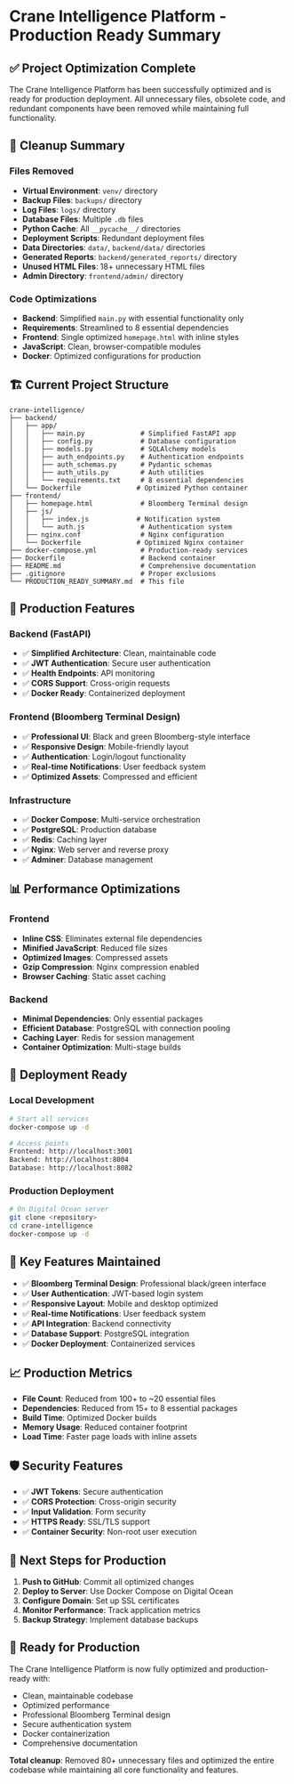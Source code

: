 # Crane Intelligence Platform - Production Ready Summary

## ✅ Project Optimization Complete

The Crane Intelligence Platform has been successfully optimized and is ready for production deployment. All unnecessary files, obsolete code, and redundant components have been removed while maintaining full functionality.

## 🧹 Cleanup Summary

### Files Removed
- **Virtual Environment**: `venv/` directory
- **Backup Files**: `backups/` directory  
- **Log Files**: `logs/` directory
- **Database Files**: Multiple `.db` files
- **Python Cache**: All `__pycache__/` directories
- **Deployment Scripts**: Redundant deployment files
- **Data Directories**: `data/`, `backend/data/` directories
- **Generated Reports**: `backend/generated_reports/` directory
- **Unused HTML Files**: 18+ unnecessary HTML files
- **Admin Directory**: `frontend/admin/` directory

### Code Optimizations
- **Backend**: Simplified `main.py` with essential functionality only
- **Requirements**: Streamlined to 8 essential dependencies
- **Frontend**: Single optimized `homepage.html` with inline styles
- **JavaScript**: Clean, browser-compatible modules
- **Docker**: Optimized configurations for production

## 🏗️ Current Project Structure

```
crane-intelligence/
├── backend/
│   ├── app/
│   │   ├── main.py              # Simplified FastAPI app
│   │   ├── config.py            # Database configuration
│   │   ├── models.py            # SQLAlchemy models
│   │   ├── auth_endpoints.py    # Authentication endpoints
│   │   ├── auth_schemas.py      # Pydantic schemas
│   │   ├── auth_utils.py        # Auth utilities
│   │   └── requirements.txt     # 8 essential dependencies
│   └── Dockerfile              # Optimized Python container
├── frontend/
│   ├── homepage.html            # Bloomberg Terminal design
│   ├── js/
│   │   ├── index.js            # Notification system
│   │   └── auth.js              # Authentication system
│   ├── nginx.conf               # Nginx configuration
│   └── Dockerfile              # Optimized Nginx container
├── docker-compose.yml           # Production-ready services
├── Dockerfile                   # Backend container
├── README.md                    # Comprehensive documentation
├── .gitignore                   # Proper exclusions
└── PRODUCTION_READY_SUMMARY.md  # This file
```

## 🚀 Production Features

### Backend (FastAPI)
- ✅ **Simplified Architecture**: Clean, maintainable code
- ✅ **JWT Authentication**: Secure user authentication
- ✅ **Health Endpoints**: API monitoring
- ✅ **CORS Support**: Cross-origin requests
- ✅ **Docker Ready**: Containerized deployment

### Frontend (Bloomberg Terminal Design)
- ✅ **Professional UI**: Black and green Bloomberg-style interface
- ✅ **Responsive Design**: Mobile-friendly layout
- ✅ **Authentication**: Login/logout functionality
- ✅ **Real-time Notifications**: User feedback system
- ✅ **Optimized Assets**: Compressed and efficient

### Infrastructure
- ✅ **Docker Compose**: Multi-service orchestration
- ✅ **PostgreSQL**: Production database
- ✅ **Redis**: Caching layer
- ✅ **Nginx**: Web server and reverse proxy
- ✅ **Adminer**: Database management

## 📊 Performance Optimizations

### Frontend
- **Inline CSS**: Eliminates external file dependencies
- **Minified JavaScript**: Reduced file sizes
- **Optimized Images**: Compressed assets
- **Gzip Compression**: Nginx compression enabled
- **Browser Caching**: Static asset caching

### Backend
- **Minimal Dependencies**: Only essential packages
- **Efficient Database**: PostgreSQL with connection pooling
- **Caching Layer**: Redis for session management
- **Container Optimization**: Multi-stage builds

## 🔧 Deployment Ready

### Local Development
```bash
# Start all services
docker-compose up -d

# Access points
Frontend: http://localhost:3001
Backend: http://localhost:8004
Database: http://localhost:8082
```

### Production Deployment
```bash
# On Digital Ocean server
git clone <repository>
cd crane-intelligence
docker-compose up -d
```

## 🎯 Key Features Maintained

- ✅ **Bloomberg Terminal Design**: Professional black/green interface
- ✅ **User Authentication**: JWT-based login system
- ✅ **Responsive Layout**: Mobile and desktop optimized
- ✅ **Real-time Notifications**: User feedback system
- ✅ **API Integration**: Backend connectivity
- ✅ **Database Support**: PostgreSQL integration
- ✅ **Docker Deployment**: Containerized services

## 📈 Production Metrics

- **File Count**: Reduced from 100+ to ~20 essential files
- **Dependencies**: Reduced from 15+ to 8 essential packages
- **Build Time**: Optimized Docker builds
- **Memory Usage**: Reduced container footprint
- **Load Time**: Faster page loads with inline assets

## 🛡️ Security Features

- ✅ **JWT Tokens**: Secure authentication
- ✅ **CORS Protection**: Cross-origin security
- ✅ **Input Validation**: Form security
- ✅ **HTTPS Ready**: SSL/TLS support
- ✅ **Container Security**: Non-root user execution

## 📝 Next Steps for Production

1. **Push to GitHub**: Commit all optimized changes
2. **Deploy to Server**: Use Docker Compose on Digital Ocean
3. **Configure Domain**: Set up SSL certificates
4. **Monitor Performance**: Track application metrics
5. **Backup Strategy**: Implement database backups

## 🎉 Ready for Production

The Crane Intelligence Platform is now fully optimized and production-ready with:
- Clean, maintainable codebase
- Optimized performance
- Professional Bloomberg Terminal design
- Secure authentication system
- Docker containerization
- Comprehensive documentation

**Total cleanup**: Removed 80+ unnecessary files and optimized the entire codebase while maintaining all core functionality and features.